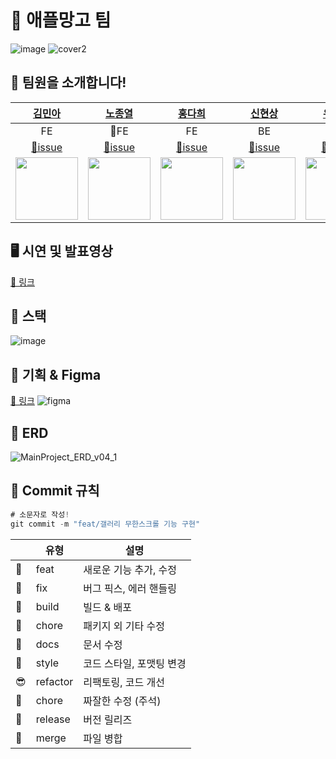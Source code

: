 # 🥭 애플망고 팀

![image](https://user-images.githubusercontent.com/36831218/205492749-17b57d4e-65fe-49b5-8afc-006062b53b3c.png)
![cover2](https://user-images.githubusercontent.com/96723716/205483190-75531730-1456-481e-a6bc-2203c188c437.jpg)

## 🎉 팀원을 소개합니다! 


|[김민아](https://github.com/rmaomina)|[노종열](https://github.com/Exist95)|[홍다희](https://github.com/hongdahee)|[신현상](https://github.com/Dev-Sam32)|[유정현](https://github.com/yoojunghyen)|[한상현](https://github.com/saypart)
|:---:|:---:|:---:|:---:|:---:|:---:|
|FE|👑FE|FE|BE|BE|BE|
|[🙋issue](https://github.com/codestates-seb/seb40_main_023/issues?q=is%3Aissue+assignee%3Armaomina)|[🙋issue](https://github.com/codestates-seb/seb40_main_023/issues?q=assignee%3AExist95)|[🙋issue](https://github.com/codestates-seb/seb40_main_023/issues?q=assignee%3Ahongdahee)|[🙋issue](https://github.com/codestates-seb/seb40_main_023/issues?q=assignee%3ADev-Sam32)|[🙋issue](https://github.com/codestates-seb/seb40_main_023/issues?q=assignee%3Ayoojunghyen)|[🙋issue](https://github.com/codestates-seb/seb40_main_023/issues?q=assignee%3Asaypart)|
|<img src="https://avatars.githubusercontent.com/u/36831218?v=4" width="100">|<img src="https://avatars.githubusercontent.com/u/96723716?v=4" width="100">|<img src="https://avatars.githubusercontent.com/u/107875003?v=4" width="100">|<img src="https://avatars.githubusercontent.com/u/90596545?v=4" width="100">|<img src="https://avatars.githubusercontent.com/u/107785861?v=4" width="100">|<img src="https://avatars.githubusercontent.com/u/54827741?v=4" width="100">

## 🖥 시연 및 발표영상
[🔗 링크](https://youtu.be/6H3btbgu67k)

## 🚀 스택
![image](https://user-images.githubusercontent.com/96723716/205453058-d4650fb6-ffbb-47c2-aa85-95dfa3d205bb.png)

## 🎨 기획 & Figma
[🔗 링크](https://www.figma.com/file/tYlC7BkHXteCoD1xGJyuQY/%EC%83%88%ED%95%B4-%EB%B3%B5%EB%A7%9D%EA%B3%A0?node-id=0%3A1&t=y6ohZSoDMTa0xnxJ-1)
![figma](https://user-images.githubusercontent.com/36831218/205493689-804aca31-903f-4b27-903f-d4aebced1902.png)

## 🔖 ERD
![MainProject_ERD_v04_1](https://user-images.githubusercontent.com/36831218/205493404-0e577c04-f0a6-4a14-97dc-5b01349c93fe.png)

## 🙏 Commit 규칙 

```jsx
# 소문자로 작성!
git commit -m "feat/갤러리 무한스크롤 기능 구현"
```

|  | 유형 | 설명 |
| ------ | ------ | ------ |
| 🚀 | feat | 새로운 기능 추가, 수정 |
| 🛑 | fix | 버그 픽스, 에러 핸들링 |
| 🎉 | build | 빌드 & 배포 |
| 🔨 | chore | 패키지 외 기타 수정 |
| 📝 | docs | 문서 수정 |
| 🧹 | style | 코드 스타일, 포맷팅 변경 |
| 😎 | refactor | 리팩토링, 코드 개선 |
| 🙈 | chore | 짜잘한 수정 (주석) |
| 🚪 | release | 버전 릴리즈 |
| 🥪 | merge | 파일 병합 |


